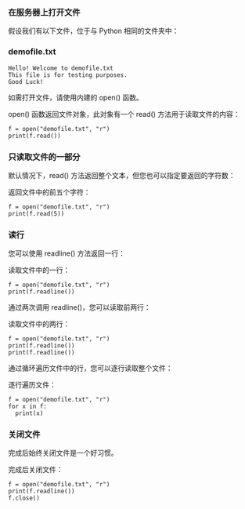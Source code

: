 ### 在服务器上打开文件

假设我们有以下文件，位于与 Python 相同的文件夹中：

### demofile.txt

```
Hello! Welcome to demofile.txt
This file is for testing purposes.
Good Luck!
```


如需打开文件，请使用内建的 open() 函数。

open() 函数返回文件对象，此对象有一个 read() 方法用于读取文件的内容：

```
f = open("demofile.txt", "r")
print(f.read())
```

### 只读取文件的一部分

默认情况下，read() 方法返回整个文本，但您也可以指定要返回的字符数：

返回文件中的前五个字符：

```
f = open("demofile.txt", "r")
print(f.read(5))
```

### 读行

您可以使用 readline() 方法返回一行：

读取文件中的一行：

```
f = open("demofile.txt", "r")
print(f.readline())
```

通过两次调用 readline()，您可以读取前两行：

读取文件中的两行：

```
f = open("demofile.txt", "r")
print(f.readline())
print(f.readline())
```

通过循环遍历文件中的行，您可以逐行读取整个文件：

逐行遍历文件：

```
f = open("demofile.txt", "r")
for x in f:
  print(x)
```

### 关闭文件

完成后始终关闭文件是一个好习惯。

完成后关闭文件：

```
f = open("demofile.txt", "r")
print(f.readline())
f.close()
```
